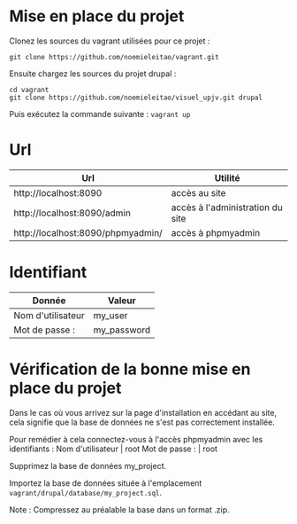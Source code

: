 # Mise en place du projet

Clonez les sources du vagrant utilisées pour ce projet :

`git clone https://github.com/noemieleitao/vagrant.git`

Ensuite chargez les sources du projet drupal :
```
cd vagrant
git clone https://github.com/noemieleitao/visuel_upjv.git drupal
```

Puis exécutez la commande suivante :
`vagrant up`

# Url
Url|Utilité
---|-------
http://localhost:8090 | accès au site 
http://localhost:8090/admin | accès à l'administration du site
http://localhost:8090/phpmyadmin/ | accès à phpmyadmin

# Identifiant
Donnée|Valeur
---|-------
Nom d'utilisateur | my_user
Mot de passe : | my_password

# Vérification de la bonne mise en place du projet

Dans le cas où vous arrivez sur la page d'installation en accédant au site, cela signifie que la base de données ne s'est pas correctement installée.

Pour remédier à cela connectez-vous à l'accès phpmyadmin avec les identifiants :
Nom d'utilisateur | root
Mot de passe : | root

Supprimez la base de données my_project.

Importez la base de données située à l'emplacement `vagrant/drupal/database/my_project.sql`.

Note : Compressez au préalable la base dans un format .zip.
